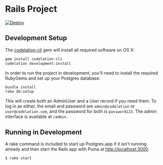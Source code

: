 # Rails Project

[![Deploy](https://www.herokucdn.com/deploy/button.svg)](https://heroku.com/deploy?template=https://github.com/codelation/rails-project-template)

## Development Setup

The [codelation-cli](https://github.com/codelation/codelation-cli) gem will install all required software on OS X:

```bash
gem install codelation-cli
codelation development:install
```

In order to run the project in development, you'll need to install the
required RubyGems and set up your Postgres database:

```bash
bundle install
rake db:setup
```

This will create both an AdminUser and a User record if you need them.
To log in as either, the email and password are `admin@codelation` or `user@codelation.com`,
and the password for both is `password123`. The admin interface is available at `/admin`.

## Running in Development

A rake command is included to start up Postgres.app
if it isn't running already and then start the Rails
app with Puma at <http://localhost:3000>.

```bash
$ rake start
```
